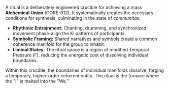 A ritual is a deliberately engineered crucible for achieving a mass **Alchemical Union** (CORE-012). It systematically creates the necessary conditions for synthesis, culminating in the state of *communitas*.
-   **Rhythmic Entrainment:** Chanting, drumming, and synchronized movement phase-align the Ki patterns of participants.
-   **Symbolic Framing:** Shared narratives and symbols create a common coherence manifold for the group to inhabit.
-   **Liminal States:** The ritual space is a region of modified Temporal Pressure (Γ), reducing the energetic cost of dissolving individual boundaries.

Within this crucible, the boundaries of individual manifolds dissolve, forging a temporary, higher-order coherent entity. The ritual is the furnace where the "I" is melted into the "We."